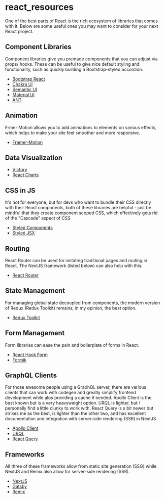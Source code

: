 # react_resources
One of the best parts of React is the rich ecosystem of libraries that comes with it. Below are some useful ones you may want to consider for your next React project.

## Component Libraries
Component libraries give you premade components that you can adjust via props/ hooks. These can be useful to give nice default styling and functionality, such as quickly building a Bootstrap-styled accordion.

- [Bootstrap React]
- [Chakra UI]
- [Semantic UI]
- [Material UI]
- [ANT]

## Animation
Frmer Motion allows you to add animations to elements on various effects, which helps to make your site feel smoother and more responsive.

- [Framer-Motion]

## Data Visualization
- [Victory]
- [React Charts]

## CSS in JS
It's not for everyone, but for devs who want to bundle their CSS directly with their React components, both of these libraries are helpful - just be mindful that they create component scoped CSS, which effectively gets rid of the "Cascade" aspect of CSS

- [Styled Components]
- [Styled JSX]

## Routing
React Router can be used for imitating traditional pages and routing in React. The NextJS framework (listed below) can also help with this.

- [React Router]

## State Management
For managing global state decoupled from components, the modern version of Redux (Redux Toolkit) remains, in my opinion, the best option. 

- [Redux Toolkit]

## Form Management
Form libraries can ease the pain and boilerplate of forms in React.

- [React Hook Form]
- [Formik]

## GraphQL Clients
For those awesome people using a GraphQL server, there are various clients that can work with codegen and greatly simplify frontend development while alos providing a cache if needed. Apollo Client is the best known but is a very heavyweight option. URQL is lighter, but I personally find a little clunky to work with. React Query is a bit newer but strikes me as the best, is lighter than the other two, and has excellent documentation and integration with server-side rendering (SSR) in NextJS.

- [Apollo Client]
- [URQL]
- [React Query]

## Frameworks
All three of these frameworks allow from static site generation (SSG) while NextJS and Remix also allow for server-side rendering (SSR).

- [NextJS]
- [Gatsby]
- [Remix]

[Bootstrap React]: https://react-bootstrap.github.io
[Chakra UI]: https://chakra-ui.com
[Semantic UI]: https://react.semantic-ui.com
[Material UI]: https://mui.com
[ANT]: https://ant.design/docs/react/introduce
[Framer-Motion]: https://www.framer.com/motion/
[Victory]: https://formidable.com/open-source/victory/
[React Charts]: https://react-charts.tanstack.com
[Styled Components]: https://styled-components.com
[Styled JSX]: https://github.com/vercel/styled-jsx
[React Router]: https://reactrouter.com
[Redux Toolkit]: https://redux-toolkit.js.org
[React Hook Form]: https://react-hook-form.com
[Formik]: https://formik.org
[Apollo Client]: https://www.apollographql.com/docs/react/
[URQL]: https://formidable.com/open-source/urql/
[React Query]: https://react-query.tanstack.com
[NextJS]: https://nextjs.org
[Gatsby]: https://www.gatsbyjs.com
[Remix]: https://remix.run
